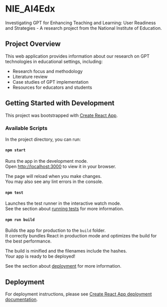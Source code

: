 # NIE_AI4Edx

Investigating GPT for Enhancing Teaching and Learning: User Readiness and Strategies - A research project from the National Institute of Education.

## Project Overview

This web application provides information about our research on GPT technologies in educational settings, including:
- Research focus and methodology
- Literature review
- Case studies of GPT implementation
- Resources for educators and students

## Getting Started with Development

This project was bootstrapped with [Create React App](https://github.com/facebook/create-react-app).

### Available Scripts

In the project directory, you can run:

#### `npm start`

Runs the app in the development mode.\
Open [http://localhost:3000](http://localhost:3000) to view it in your browser.

The page will reload when you make changes.\
You may also see any lint errors in the console.

#### `npm test`

Launches the test runner in the interactive watch mode.\
See the section about [running tests](https://facebook.github.io/create-react-app/docs/running-tests) for more information.

#### `npm run build`

Builds the app for production to the `build` folder.\
It correctly bundles React in production mode and optimizes the build for the best performance.

The build is minified and the filenames include the hashes.\
Your app is ready to be deployed!

See the section about [deployment](https://facebook.github.io/create-react-app/docs/deployment) for more information.

## Deployment

For deployment instructions, please see [Create React App deployment documentation](https://facebook.github.io/create-react-app/docs/deployment).
